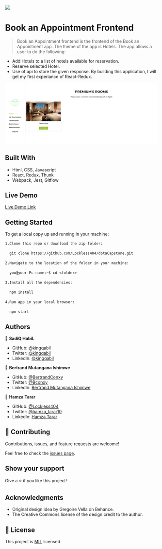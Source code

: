 ![](https://img.shields.io/badge/Microverse-blueviolet)

# Book an Appointment Frontend

> Book an Appointment frontend is the frontend of the Book an Appointment app. The theme of the app is Hotels. The app allows a user to do the following:
  - Add Hotels to a list of hotels available for reservation.
  - Reserve selected Hotel.
  - Use of api to store the given response.
  By building this application, I will get my first experiance of React-Redux. 

![screenshot](./src/images/screenshot.png)

## Built With

- Html, CSS, Javascript
- React, Redux, Thunk
- Webpack, Jest, Gitflow

## Live Demo

[Live Demo Link](https://fantasy-bookstore.netlify.app/)

## Getting Started

To get a local copy up and running in your machine:

    1.Clone this repo or download the zip folder:

      git clone https://github.com/Lockless404/dotaCapstone.git

    2.Navigate to the location of the folder in your machine:

      you@your-Pc-name:~$ cd <folder>

    3.Install all the dependencies:

      npm install

    4.Run app in your local browser:

      npm start

## Authors

👤 **SadiQ HabiL**

- GitHub: [@kingqabil](https://github.com/kingqabil)
- Twitter: [@kingqabil](https://twitter.com/kingqabil)
- LinkedIn: [@kingqabil](https://linkedin.com/in/kingqabil)

👤 **Bertrand Mutangana Ishimwe**

- GitHub: [@BertrandConxy](https://github.com/BertrandConxy)
- Twitter: [@Bconxy](https://twitter.com/BertrandMutanga)
- LinkedIn: [Bertrand Mutangana Ishimwe](https://www.linkedin.com/in/bertrandmutangana)

👤 **Hamza Tarar**

- GitHub: [@Lockless404](https://github.com/Lockless404)
- Twitter: [@hamza_tarar10](https://twitter.com/hamza_tarar10)
- LinkedIn: [Hamza Tarar](https://www.linkedin.com/in/hamzaalitarar/)

## 🤝 Contributing

Contributions, issues, and feature requests are welcome!

Feel free to check the [issues page](../../issues/).

## Show your support

Give a ⭐️ if you like this project!

## Acknowledgments

- Original design idea by Gregoire Vella on Behance.
- The Creative Commons license of the design credit to the author.

## 📝 License

This project is [MIT](./MIT.md) licensed.
